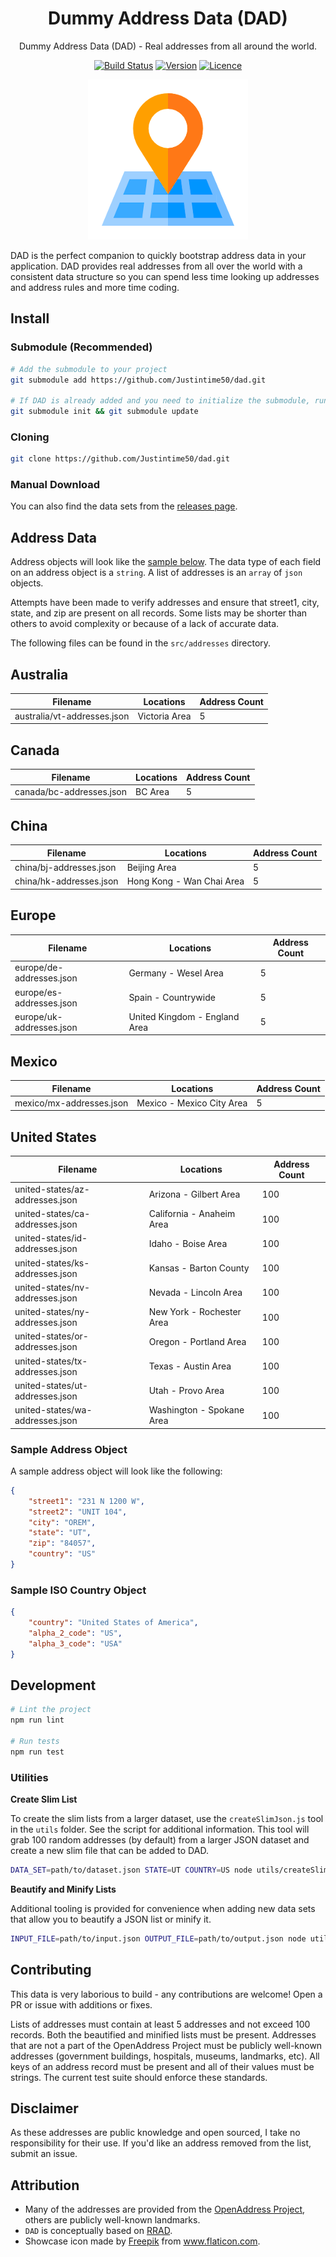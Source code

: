 <div align="center">

# Dummy Address Data (DAD)

Dummy Address Data (DAD) - Real addresses from all around the world.

[![Build Status](https://github.com/Justintime50/dad/workflows/build/badge.svg)](https://github.com/Justintime50/dad/actions)
[![Version](https://img.shields.io/github/v/tag/justintime50/dad)](https://github.com/justintime50/dad/releases)
[![Licence](https://img.shields.io/github/license/justintime50/dad)](https://opensource.org/licenses/mit-license.php)

<img src="assets/showcase.png" alt="Showcase">

</div>

DAD is the perfect companion to quickly bootstrap address data in your application. DAD provides real addresses from all over the world with a consistent data structure so you can spend less time looking up addresses and address rules and more time coding.

## Install

### Submodule (Recommended)

```bash
# Add the submodule to your project
git submodule add https://github.com/Justintime50/dad.git

# If DAD is already added and you need to initialize the submodule, run the following
git submodule init && git submodule update
```

### Cloning

```bash
git clone https://github.com/Justintime50/dad.git
```

### Manual Download

You can also find the data sets from the [releases page](https://github.com/justintime50/dad/releases).

## Address Data

Address objects will look like the [sample below](#sample-address-object). The data type of each field on an address object is a `string`. A list of addresses is an `array` of `json` objects.

Attempts have been made to verify addresses and ensure that street1, city, state, and zip are present on all records. Some lists may be shorter than others to avoid complexity or because of a lack of accurate data.

The following files can be found in the `src/addresses` directory.

## Australia

| Filename                    | Locations       | Address Count |
| --------------------------- | --------------- | ------------- |
| australia/vt-addresses.json | Victoria Area   | 5             |

## Canada

| Filename                 | Locations       | Address Count |
| ------------------------ | --------------- | ------------- |
| canada/bc-addresses.json | BC Area         | 5             |

## China

| Filename                | Locations                 | Address Count |
| ----------------------- | ------------------------- | ------------- |
| china/bj-addresses.json | Beijing Area              | 5             |
| china/hk-addresses.json | Hong Kong - Wan Chai Area | 5             |

## Europe

| Filename                 | Locations                     | Address Count |
| ------------------------ | ----------------------------- | ------------- |
| europe/de-addresses.json | Germany - Wesel Area          | 5             |
| europe/es-addresses.json | Spain - Countrywide           | 5             |
| europe/uk-addresses.json | United Kingdom - England Area | 5             |

## Mexico

| Filename                 | Locations                     | Address Count |
| ------------------------ | ----------------------------- | ------------- |
| mexico/mx-addresses.json | Mexico - Mexico City Area     | 5             |

## United States

| Filename                        | Locations                 | Address Count |
| ------------------------------- | ------------------------- | ------------- |
| united-states/az-addresses.json | Arizona - Gilbert Area    | 100           |
| united-states/ca-addresses.json | California - Anaheim Area | 100           |
| united-states/id-addresses.json | Idaho - Boise Area        | 100           |
| united-states/ks-addresses.json | Kansas - Barton County    | 100           |
| united-states/nv-addresses.json | Nevada - Lincoln Area     | 100           |
| united-states/ny-addresses.json | New York - Rochester Area | 100           |
| united-states/or-addresses.json | Oregon - Portland Area    | 100           |
| united-states/tx-addresses.json | Texas - Austin Area       | 100           |
| united-states/ut-addresses.json | Utah - Provo Area         | 100           |
| united-states/wa-addresses.json | Washington - Spokane Area | 100           |

### Sample Address Object

A sample address object will look like the following:

```json
{
    "street1": "231 N 1200 W",
    "street2": "UNIT 104",
    "city": "OREM",
    "state": "UT",
    "zip": "84057",
    "country": "US"
}
```

### Sample ISO Country Object

```json
{
    "country": "United States of America",
    "alpha_2_code": "US",
    "alpha_3_code": "USA"
}
```

## Development

```bash
# Lint the project
npm run lint

# Run tests
npm run test
```

### Utilities

**Create Slim List**

To create the slim lists from a larger dataset, use the `createSlimJson.js` tool in the `utils` folder. See the script for additional information. This tool will grab 100 random addresses (by default) from a larger JSON dataset and create a new slim file that can be added to DAD.

```bash
DATA_SET=path/to/dataset.json STATE=UT COUNTRY=US node utils/createSlimJson.js
```

**Beautify and Minify Lists**

Additional tooling is provided for convenience when adding new data sets that allow you to beautify a JSON list or minify it.

```bash
INPUT_FILE=path/to/input.json OUTPUT_FILE=path/to/output.json node utils/minifyJson.js
```

## Contributing

This data is very laborious to build - any contributions are welcome! Open a PR or issue with additions or fixes. 

Lists of addresses must contain at least 5 addresses and not exceed 100 records. Both the beautified and minified lists must be present. Addresses that are not a part of the OpenAddress Project must be publicly well-known addresses (government buildings, hospitals, museums, landmarks, etc). All keys of an address record must be present and all of their values must be strings. The current test suite should enforce these standards.

## Disclaimer

As these addresses are public knowledge and open sourced, I take no responsibility for their use. If you'd like an address removed from the list, submit an issue.

## Attribution

- Many of the addresses are provided from the [OpenAddress Project](https://openaddresses.io), others are publicly well-known landmarks.
- `DAD` is conceptually based on [RRAD](https://github.com/EthanRBrown/rrad).
- Showcase icon made by <a href="https://www.flaticon.com/authors/freepik" title="Freepik">Freepik</a> from <a href="https://www.flaticon.com/" title="Flaticon"> www.flaticon.com</a>.
